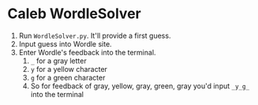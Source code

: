 # Caleb WordleSolver

1. Run `WordleSolver.py`. It'll provide a first guess.
2. Input guess into Wordle site.
3. Enter Wordle's feedback into the terminal.
    1. `_` for a gray letter
    2. `y` for a yellow character
    3. `g` for a green character
    4. So for feedback of gray, yellow, gray, green, gray you'd input `_y_g_` into the terminal
